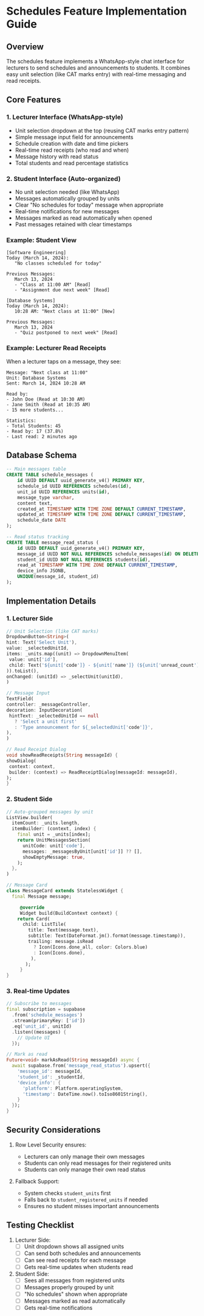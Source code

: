 # Schedules Feature Implementation Guide

## Overview
The schedules feature implements a WhatsApp-style chat interface for lecturers to send schedules and announcements to students. It combines easy unit selection (like CAT marks entry) with real-time messaging and read receipts.

## Core Features

### 1. Lecturer Interface (WhatsApp-style)
- Unit selection dropdown at the top (reusing CAT marks entry pattern)
- Simple message input field for announcements
- Schedule creation with date and time pickers
- Real-time read receipts (who read and when)
- Message history with read status
- Total students and read percentage statistics

### 2. Student Interface (Auto-organized)
- No unit selection needed (like WhatsApp)
- Messages automatically grouped by units
- Clear "No schedules for today" message when appropriate
- Real-time notifications for new messages
- Messages marked as read automatically when opened
- Past messages retained with clear timestamps

### Example: Student View
```
[Software Engineering]
Today (March 14, 2024):
   "No classes scheduled for today"

Previous Messages:
   March 13, 2024
   - "Class at 11:00 AM" [Read]
   - "Assignment due next week" [Read]

[Database Systems]
Today (March 14, 2024):
   10:28 AM: "Next class at 11:00" [New]
   
Previous Messages:
   March 13, 2024
   - "Quiz postponed to next week" [Read]
```

### Example: Lecturer Read Receipts
When a lecturer taps on a message, they see:
```
Message: "Next class at 11:00"
Unit: Database Systems
Sent: March 14, 2024 10:28 AM

Read by:
- John Doe (Read at 10:30 AM)
- Jane Smith (Read at 10:35 AM)
- 15 more students...

Statistics:
- Total Students: 45
- Read by: 17 (37.8%)
- Last read: 2 minutes ago
```

## Database Schema

```sql
-- Main messages table
CREATE TABLE schedule_messages (
    id UUID DEFAULT uuid_generate_v4() PRIMARY KEY,
    schedule_id UUID REFERENCES schedules(id),
    unit_id UUID REFERENCES units(id),
    message_type varchar,
    content text,
    created_at TIMESTAMP WITH TIME ZONE DEFAULT CURRENT_TIMESTAMP,
    updated_at TIMESTAMP WITH TIME ZONE DEFAULT CURRENT_TIMESTAMP,
    schedule_date DATE
);

-- Read status tracking
CREATE TABLE message_read_status (
    id UUID DEFAULT uuid_generate_v4() PRIMARY KEY,
    message_id UUID NOT NULL REFERENCES schedule_messages(id) ON DELETE CASCADE,
    student_id UUID NOT NULL REFERENCES students(id),
    read_at TIMESTAMP WITH TIME ZONE DEFAULT CURRENT_TIMESTAMP,
    device_info JSONB,
    UNIQUE(message_id, student_id)
);
```

## Implementation Details

### 1. Lecturer Side
   ```dart
// Unit Selection (like CAT marks)
DropdownButton<String>(
  hint: Text('Select Unit'),
  value: _selectedUnitId,
  items: _units.map((unit) => DropdownMenuItem(
    value: unit['id'],
    child: Text('${unit['code']} - ${unit['name']} (${unit['unread_count']} unread)'),
  )).toList(),
  onChanged: (unitId) => _selectUnit(unitId),
)

// Message Input
TextField(
  controller: _messageController,
  decoration: InputDecoration(
    hintText: _selectedUnitId == null 
      ? 'Select a unit first'
      : 'Type announcement for ${_selectedUnit['code']}',
  ),
)

// Read Receipt Dialog
void showReadReceipts(String messageId) {
  showDialog(
    context: context,
    builder: (context) => ReadReceiptDialog(messageId: messageId),
  );
}
```

### 2. Student Side
```dart
// Auto-grouped messages by unit
ListView.builder(
  itemCount: _units.length,
  itemBuilder: (context, index) {
    final unit = _units[index];
    return UnitMessagesSection(
      unitCode: unit['code'],
      messages: _messagesByUnit[unit['id']] ?? [],
      showEmptyMessage: true,
    );
  },
)

// Message Card
class MessageCard extends StatelessWidget {
  final Message message;

     @override
     Widget build(BuildContext context) {
    return Card(
      child: ListTile(
        title: Text(message.text),
        subtitle: Text(DateFormat.jm().format(message.timestamp)),
        trailing: message.isRead 
          ? Icon(Icons.done_all, color: Colors.blue)
          : Icon(Icons.done),
         ),
       );
     }
}
```

### 3. Real-time Updates
```dart
// Subscribe to messages
final subscription = supabase
  .from('schedule_messages')
  .stream(primaryKey: ['id'])
  .eq('unit_id', unitId)
  .listen((messages) {
    // Update UI
  });

// Mark as read
Future<void> markAsRead(String messageId) async {
  await supabase.from('message_read_status').upsert({
    'message_id': messageId,
    'student_id': _studentId,
    'device_info': {
      'platform': Platform.operatingSystem,
      'timestamp': DateTime.now().toIso8601String(),
    }
  });
}
```

## Security Considerations

1. Row Level Security ensures:
   - Lecturers can only manage their own messages
   - Students can only read messages for their registered units
   - Students can only manage their own read status

2. Fallback Support:
   - System checks `student_units` first
   - Falls back to `student_registered_units` if needed
   - Ensures no student misses important announcements

## Testing Checklist

1. Lecturer Side:
   - [ ] Unit dropdown shows all assigned units
   - [ ] Can send both schedules and announcements
   - [ ] Can see read receipts for each message
   - [ ] Gets real-time updates when students read

2. Student Side:
   - [ ] Sees all messages from registered units
   - [ ] Messages properly grouped by unit
   - [ ] "No schedules" shown when appropriate
   - [ ] Messages marked as read automatically
   - [ ] Gets real-time notifications